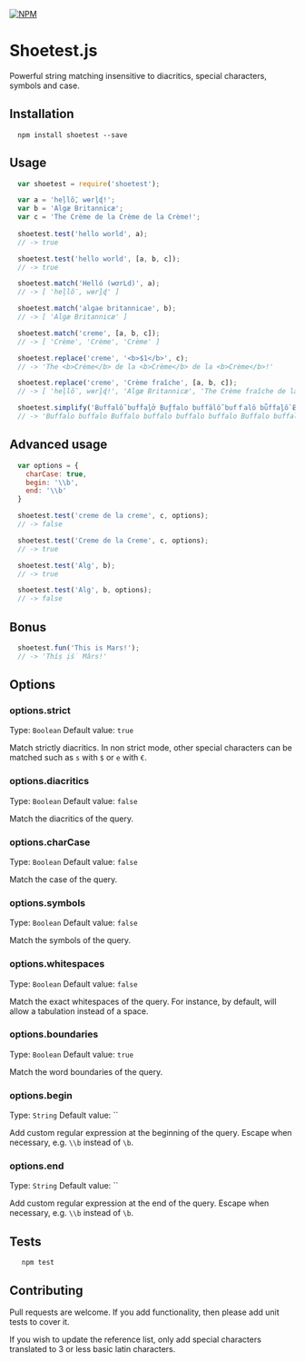 [![NPM](https://nodei.co/npm/shoetest.png?downloads=true)](https://nodei.co/npm/shoetest/)

Shoetest.js
=========

Powerful string matching insensitive to diacritics, special characters, symbols and case.

## Installation

```shell
  npm install shoetest --save
```

## Usage

```js
  var shoetest = require('shoetest');

  var a = 'heļlṏ, wɵrḻɖ!';
  var b = 'Algæ Britannicæ';
  var c = 'The Crème de la Crème de la Crème!';
  
  shoetest.test('hello world', a);
  // -> true

  shoetest.test('hello world', [a, b, c]);
  // -> true

  shoetest.match('Helló (wơrLd)', a);
  // -> [ 'heļlṏ, wɵrḻɖ' ]

  shoetest.match('algae britannicae', b);
  // -> [ 'Algæ Britannicæ' ]

  shoetest.match('creme', [a, b, c]);
  // -> [ 'Crème', 'Crème', 'Crème' ]

  shoetest.replace('creme', '<b>$1</b>', c);
  // -> 'The <b>Crème</b> de la <b>Crème</b> de la <b>Crème</b>!'

  shoetest.replace('creme', 'Crème fraîche', [a, b, c]);
  // -> [ 'heļlṏ, wɵrḻɖ!', 'Algæ Britannicæ', 'The Crème fraîche de la Crème fraîche de la Crème fraîche!' ]

  shoetest.simplify('Ƀuffalỗ buḟḟaḻở Ḅuƒfalo ḅuffȃlỗ bufｆalȏ bǖffaḻồ Ƀⓤffalo buƒfalɵ');
  // -> 'Buffalo buffalo Buffalo buffalo buffalo buffalo Buffalo buffalo'
```

## Advanced usage

```js
  var options = {
    charCase: true,
    begin: '\\b',
    end: '\\b'
  }

  shoetest.test('creme de la creme', c, options);
  // -> false

  shoetest.test('Creme de la Creme', c, options);
  // -> true

  shoetest.test('Alg', b);
  // -> true

  shoetest.test('Alg', b, options);
  // -> false

```

## Bonus

```js
  shoetest.fun('This is Mars!');
  // -> 'Thíṣ ịṥ Mârs!'
```

## Options

### options.strict
Type: `Boolean`
Default value: `true`

Match strictly diacritics. In non strict mode, other special characters can be matched such as `s` with `$` or `e` with `€`.

### options.diacritics
Type: `Boolean`
Default value: `false`

Match the diacritics of the query.

### options.charCase
Type: `Boolean`
Default value: `false`

Match the case of the query.

### options.symbols
Type: `Boolean`
Default value: `false`

Match the symbols of the query.

### options.whitespaces
Type: `Boolean`
Default value: `false`

Match the exact whitespaces of the query. For instance, by default, will allow a tabulation instead of a space.

### options.boundaries
Type: `Boolean`
Default value: `true`

Match the word boundaries of the query.

### options.begin
Type: `String`
Default value: ``

Add custom regular expression at the beginning of the query. Escape when necessary, e.g. `\\b` instead of `\b`.

### options.end
Type: `String`
Default value: ``

Add custom regular expression at the end of the query. Escape when necessary, e.g. `\\b` instead of `\b`.

## Tests

```shell
   npm test
```

## Contributing

Pull requests are welcome. If you add functionality, then please add unit tests to cover it.

If you wish to update the reference list, only add special characters translated to 3 or less basic latin characters.
